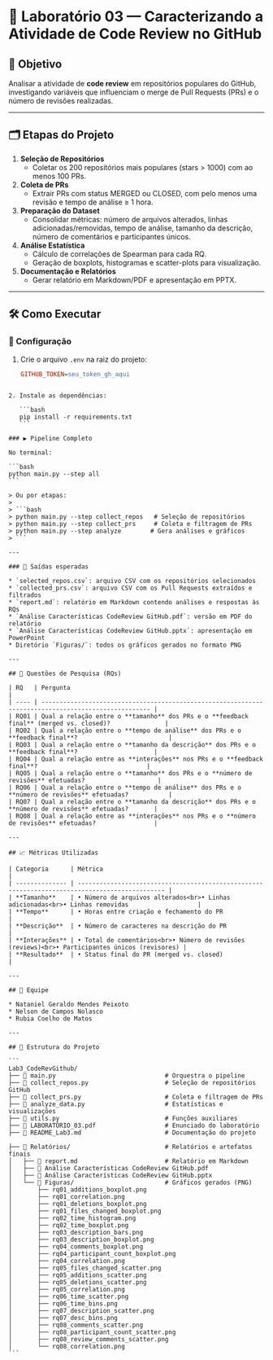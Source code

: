 # 🧪 Laboratório 03 — Caracterizando a Atividade de Code Review no GitHub

## 🎯 Objetivo

Analisar a atividade de **code review** em repositórios populares do GitHub, investigando variáveis que influenciam o merge de Pull Requests (PRs) e o número de revisões realizadas.

---

## 🗂️ Etapas do Projeto

1. **Seleção de Repositórios**  
   - Coletar os 200 repositórios mais populares (stars > 1000) com ao menos 100 PRs.  
2. **Coleta de PRs**  
   - Extrair PRs com status MERGED ou CLOSED, com pelo menos uma revisão e tempo de análise ≥ 1 hora.  
3. **Preparação do Dataset**  
   - Consolidar métricas: número de arquivos alterados, linhas adicionadas/removidas, tempo de análise, tamanho da descrição, número de comentários e participantes únicos.  
4. **Análise Estatística**  
   - Cálculo de correlações de Spearman para cada RQ.  
   - Geração de boxplots, histogramas e scatter-plots para visualização.  
5. **Documentação e Relatórios**  
   - Gerar relatório em Markdown/PDF e apresentação em PPTX.

---

## 🛠️ Como Executar

### 🔐 Configuração

1. Crie o arquivo `.env` na raiz do projeto:
   ```ini
   GITHUB_TOKEN=seu_token_gh_aqui
````

2. Instale as dependências:

   ```bash
   pip install -r requirements.txt
   ```

### ▶️ Pipeline Completo

No terminal:

```bash
python main.py --step all
```

> Ou por etapas:
>
> ```bash
> python main.py --step collect_repos   # Seleção de repositórios
> python main.py --step collect_prs     # Coleta e filtragem de PRs
> python main.py --step analyze        # Gera análises e gráficos
> ```

---

### 📂 Saídas esperadas

* `selected_repos.csv`: arquivo CSV com os repositórios selecionados
* `collected_prs.csv`: arquivo CSV com os Pull Requests extraídos e filtrados
* `report.md`: relatório em Markdown contendo análises e respostas às RQs
* `Análise Características CodeReview GitHub.pdf`: versão em PDF do relatório
* `Análise Características CodeReview GitHub.pptx`: apresentação em PowerPoint
* Diretório `Figuras/`: todos os gráficos gerados no formato PNG

---

## 🔎 Questões de Pesquisa (RQs)

| RQ   | Pergunta                                                                                             |
| ---- | ---------------------------------------------------------------------------------------------------- |
| RQ01 | Qual a relação entre o **tamanho** dos PRs e o **feedback final** (merged vs. closed)?               |
| RQ02 | Qual a relação entre o **tempo de análise** dos PRs e o **feedback final**?                         |
| RQ03 | Qual a relação entre o **tamanho da descrição** dos PRs e o **feedback final**?                     |
| RQ04 | Qual a relação entre as **interações** nos PRs e o **feedback final**?                              |
| RQ05 | Qual a relação entre o **tamanho** dos PRs e o **número de revisões** efetuadas?                    |
| RQ06 | Qual a relação entre o **tempo de análise** dos PRs e o **número de revisões** efetuadas?           |
| RQ07 | Qual a relação entre o **tamanho da descrição** dos PRs e o **número de revisões** efetuadas?       |
| RQ08 | Qual a relação entre as **interações** nos PRs e o **número de revisões** efetuadas?                |

---

## 📈 Métricas Utilizadas

| Categoria      | Métrica                                                                                        |
| -------------- | ---------------------------------------------------------------------------------------------- |
| **Tamanho**    | • Número de arquivos alterados<br>• Linhas adicionadas<br>• Linhas removidas                   |
| **Tempo**      | • Horas entre criação e fechamento do PR                                                       |
| **Descrição**  | • Número de caracteres na descrição do PR                                                      |
| **Interações** | • Total de comentários<br>• Número de revisões (reviews)<br>• Participantes únicos (revisores) |
| **Resultado**  | • Status final do PR (merged vs. closed)                                                       |

---

## 👥 Equipe

* Nataniel Geraldo Mendes Peixoto
* Nelson de Campos Nolasco
* Rubia Coelho de Matos

---

## 📂 Estrutura do Projeto

```
Lab3_CodeRevGithub/
├── 📄 main.py                              # Orquestra o pipeline
├── 📄 collect_repos.py                     # Seleção de repositórios GitHub
├── 📄 collect_prs.py                       # Coleta e filtragem de PRs
├── 📄 analyze_data.py                      # Estatísticas e visualizações
├── 📄 utils.py                             # Funções auxiliares
├── 📄 LABORATÓRIO_03.pdf                   # Enunciado do laboratório
├── 📄 README_Lab3.md                       # Documentação do projeto

├── 📂 Relatórios/                          # Relatórios e artefatos finais
│   ├── 📄 report.md                        # Relatório em Markdown
│   ├── 📄 Análise Características CodeReview GitHub.pdf
│   ├── 📄 Análise Características CodeReview GitHub.pptx
│   └── 📂 Figuras/                         # Gráficos gerados (PNG)
│       ├── rq01_additions_boxplot.png
│       ├── rq01_correlation.png
│       ├── rq01_deletions_boxplot.png
│       ├── rq01_files_changed_boxplot.png
│       ├── rq02_time_histogram.png
│       ├── rq02_time_boxplot.png
│       ├── rq03_description_bars.png
│       ├── rq03_description_boxplot.png
│       ├── rq04_comments_boxplot.png
│       ├── rq04_participant_count_boxplot.png
│       ├── rq04_correlation.png
│       ├── rq05_files_changed_scatter.png
│       ├── rq05_additions_scatter.png
│       ├── rq05_deletions_scatter.png
│       ├── rq05_correlation.png
│       ├── rq06_time_scatter.png
│       ├── rq06_time_bins.png
│       ├── rq07_description_scatter.png
│       ├── rq07_desc_bins.png
│       ├── rq08_comments_scatter.png
│       ├── rq08_participant_count_scatter.png
│       ├── rq08_review_comments_scatter.png
│       └── rq08_correlation.png
```
